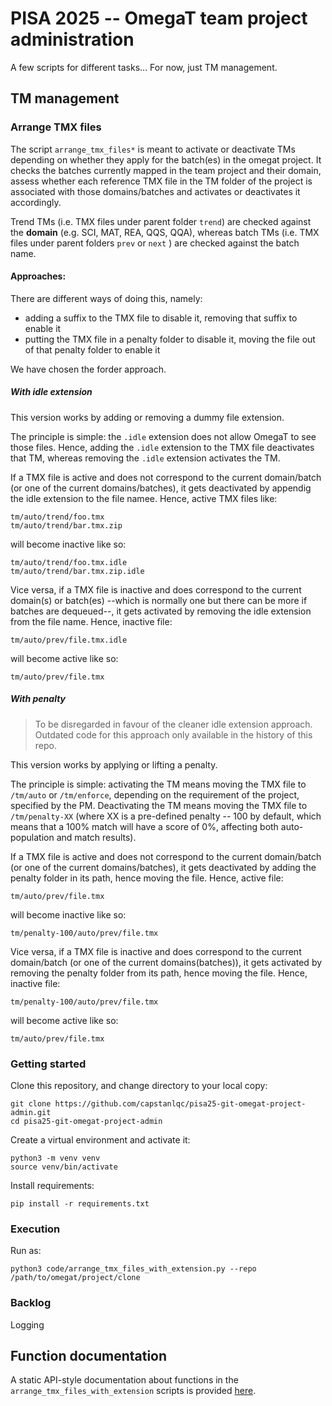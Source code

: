 # PISA 2025 -- OmegaT team project administration

A few scripts for different tasks... For now, just TM management.

## TM management

### Arrange TMX files

The script `arrange_tmx_files*` is meant to activate or deactivate TMs depending on whether they apply for the batch(es) in the omegat project. It checks the batches currently mapped in the team project and their domain, assess whether each reference TMX file in the TM folder of the project is associated with those domains/batches and activates or deactivates it accordingly.

Trend TMs (i.e. TMX files under parent folder `trend`) are checked against the **domain** (e.g. SCI, MAT, REA, QQS, QQA), whereas batch TMs (i.e. TMX files under parent folders `prev` or `next` ) are checked against the batch name.

#### Approaches:

There are different ways of doing this, namely:

- adding a suffix to the TMX file to disable it, removing that suffix to enable it
- putting the TMX file in a penalty folder to disable it, moving the file out of that penalty folder to enable it

We have chosen the forder approach.

##### With idle extension

This version works by adding or removing a dummy file extension.

The principle is simple: the `.idle` extension does not allow OmegaT to see those files. Hence, adding the `.idle` extension to the TMX file deactivates that TM, whereas removing the `.idle` extension activates the TM.

If a TMX file is active and does not correspond to the current domain/batch (or one of the current domains/batches), it gets deactivated by appendig the idle extension to the file namee. Hence, active TMX files like:

    tm/auto/trend/foo.tmx
    tm/auto/trend/bar.tmx.zip

will become inactive like so:

    tm/auto/trend/foo.tmx.idle
    tm/auto/trend/bar.tmx.zip.idle

Vice versa, if a TMX file is inactive and does correspond to the current domain(s) or batch(es) --which is normally one but there can be more if batches are dequeued--, it gets activated by removing the idle extension from the file name. Hence, inactive file:

    tm/auto/prev/file.tmx.idle

will become active like so:

    tm/auto/prev/file.tmx

##### With penalty

> To be disregarded in favour of the cleaner idle extension approach. Outdated code for this approach only available in the history of this repo.

This version works by applying or lifting a penalty.

The principle is simple: activating the TM means moving the TMX file to `/tm/auto` or `/tm/enforce`, depending on the requirement of the project, specified by the PM. Deactivating the TM means moving the TMX file to `/tm/penalty-XX` (where XX is a pre-defined penalty -- 100 by default, which means that a 100% match will have a score of 0%, affecting both auto-population and match results).

If a TMX file is active and does not correspond to the current domain/batch (or one of the current domains/batches), it gets deactivated by adding the penalty folder in its path, hence moving the file. Hence, active file:

    tm/auto/prev/file.tmx

will become inactive like so:

    tm/penalty-100/auto/prev/file.tmx

Vice versa, if a TMX file is inactive and does correspond to the current domain/batch (or one of the current domains(batches)), it gets activated by removing the penalty folder from its path, hence moving the file. Hence, inactive file:

    tm/penalty-100/auto/prev/file.tmx

will become active like so:

    tm/auto/prev/file.tmx

### Getting started

Clone this repository, and change directory to your local copy:

```
git clone https://github.com/capstanlqc/pisa25-git-omegat-project-admin.git
cd pisa25-git-omegat-project-admin
```

Create a virtual environment and activate it:

```
python3 -m venv venv
source venv/bin/activate
```

Install requirements:

```
pip install -r requirements.txt
```

### Execution

Run as:

```
python3 code/arrange_tmx_files_with_extension.py --repo /path/to/omegat/project/clone
```

### Backlog

Logging

## Function documentation

A static API-style documentation about functions in the `arrange_tmx_files_with_extension` scripts is provided [here](https://capstanlqc.github.io/pisa25-git-omegat-project-admin/arrange_tmx_files_with_extension.html).